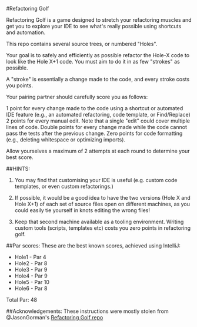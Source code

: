 #Refactoring Golf

Refactoring Golf is a game designed to stretch your refactoring muscles and get you to explore your IDE to see what's really possible using shortcuts and automation.

This repo contains several source trees, or numbered "Holes".

Your goal is to safely and efficiently as possible refactor the Hole-X code to look like the Hole X+1 code. You must aim to do it in as few "strokes" as possible.

A "stroke" is essentially a change made to the code, and every stroke costs you points.

Your pairing partner should carefully score you as follows:

1 point for every change made to the code using a shortcut or automated IDE feature (e.g., an automated refactoring, code template, or Find/Replace)
2 points for every manual edit. Note that a single "edit" could cover multiple lines of code.
Double points for every change made while the code cannot pass the tests after the previous change.
Zero points for code formatting (e.g., deleting whitespace or optimizing imports).

Allow yourselves a maximum of 2 attempts at each round to determine your best score.

##HINTS: 

1. You may find that customising your IDE is useful (e.g. custom code templates, or even custom refactorings.)

2. If possible, it would be a good idea to have the two versions (Hole X and Hole X+1) of each set of source files open on different machines, as you could easily tie yourself in knots editing the wrong files!

3. Keep that second machine available as a tooling environment. Writing custom tools (scripts, templates etc) costs you zero points in refactoring golf.

##Par scores:
These are the best known scores, achieved using IntelliJ:
- Hole1 - Par 4
- Hole2 - Par 8
- Hole3 - Par 9
- Hole4 - Par 9
- Hole5 - Par 10
- Hole6 - Par 8
 
Total Par: 48

##Acknowledgements:
These instructions were mostly stolen from @JasonGorman's <a href="https://github.com/jasongorman/RefactoringGolfJava">Refactoring Golf repo</a>
